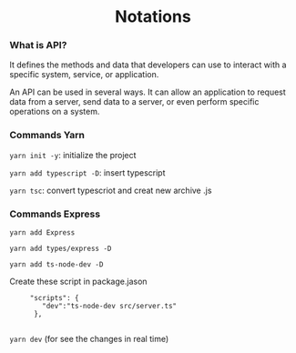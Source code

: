 <h1 style="text-align: center;">Notations</h1>

<h3>What is API?</h3>
<p>It defines the methods and data that developers can use to interact with a specific system, service, or application.

An API can be used in several ways. It can allow an application to request data from a server, send data to a server, or even perform specific operations on a system.</p>

<h3>Commands Yarn</h3>

<p> <code>yarn init -y</code>: initialize the project</p> 
<p> <code>yarn add typescript -D</code>: insert typescript</p>
<p> <code>yarn tsc</code>: convert typescriot and creat new archive .js</p>
<p></p>


<h3>Commands Express</h3>
<p><code>yarn add Express</code></p> 
<p><code>yarn add types/express -D</code>  </p>
<p><code>yarn add ts-node-dev -D</code></p>
<p>Create these script in package.jason <br>
 <code>
     "scripts": {
        "dev":"ts-node-dev src/server.ts"
      },
 </code> </p>
<p> <code>yarn dev</code> (for see the changes in real time)</p>
